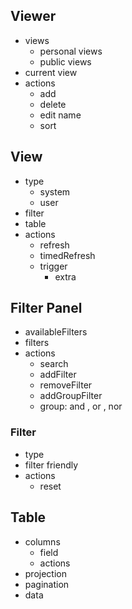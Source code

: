 ## Viewer

- views
    - personal views
    - public views
- current view
- actions
    - add
    - delete
    - edit name
    - sort

## View

- type
    - system
    - user
- filter
- table
- actions
    - refresh
    - timedRefresh
  - trigger
    - extra


## Filter Panel

- availableFilters
- filters
- actions
    - search
    - addFilter
    - removeFilter
    - addGroupFilter
    - group: and , or , nor

### Filter

- type
- filter friendly
- actions
    - reset

## Table

- columns
    - field
    - actions
- projection
- pagination
- data